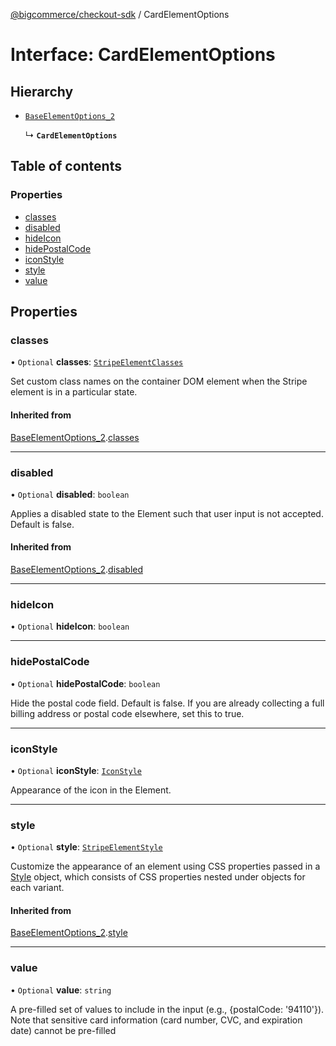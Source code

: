 [@bigcommerce/checkout-sdk](../README.md) / CardElementOptions

# Interface: CardElementOptions

## Hierarchy

- [`BaseElementOptions_2`](BaseElementOptions_2.md)

  ↳ **`CardElementOptions`**

## Table of contents

### Properties

- [classes](CardElementOptions.md#classes)
- [disabled](CardElementOptions.md#disabled)
- [hideIcon](CardElementOptions.md#hideicon)
- [hidePostalCode](CardElementOptions.md#hidepostalcode)
- [iconStyle](CardElementOptions.md#iconstyle)
- [style](CardElementOptions.md#style)
- [value](CardElementOptions.md#value)

## Properties

### classes

• `Optional` **classes**: [`StripeElementClasses`](StripeElementClasses.md)

Set custom class names on the container DOM element when the Stripe element is in a particular state.

#### Inherited from

[BaseElementOptions_2](BaseElementOptions_2.md).[classes](BaseElementOptions_2.md#classes)

___

### disabled

• `Optional` **disabled**: `boolean`

Applies a disabled state to the Element such that user input is not accepted. Default is false.

#### Inherited from

[BaseElementOptions_2](BaseElementOptions_2.md).[disabled](BaseElementOptions_2.md#disabled)

___

### hideIcon

• `Optional` **hideIcon**: `boolean`

___

### hidePostalCode

• `Optional` **hidePostalCode**: `boolean`

Hide the postal code field. Default is false. If you are already collecting a
full billing address or postal code elsewhere, set this to true.

___

### iconStyle

• `Optional` **iconStyle**: [`IconStyle`](../enums/IconStyle.md)

Appearance of the icon in the Element.

___

### style

• `Optional` **style**: [`StripeElementStyle`](StripeElementStyle.md)

Customize the appearance of an element using CSS properties passed in a [Style](https://stripe.com/docs/js/appendix/style) object,
which consists of CSS properties nested under objects for each variant.

#### Inherited from

[BaseElementOptions_2](BaseElementOptions_2.md).[style](BaseElementOptions_2.md#style)

___

### value

• `Optional` **value**: `string`

A pre-filled set of values to include in the input (e.g., {postalCode: '94110'}).
Note that sensitive card information (card number, CVC, and expiration date)
cannot be pre-filled
